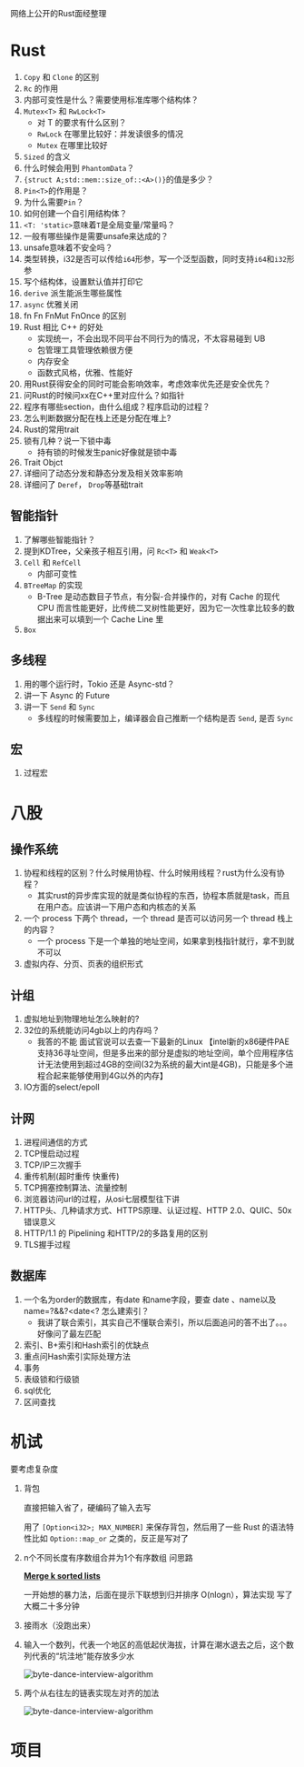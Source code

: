 网络上公开的Rust面经整理

# Rust

1. `Copy` 和 `Clone` 的区别
2. `Rc` 的作用
3. 内部可变性是什么？需要使用标准库哪个结构体？
4. `Mutex<T>` 和 `RwLock<T>` 
   - 对 T 的要求有什么区别？
   - `RwLock` 在哪里比较好：并发读很多的情况
   - `Mutex` 在哪里比较好
5. `Sized` 的含义
6. 什么时候会用到 `PhantomData`？
7. `{struct A;std::mem::size_of::<A>()}`的值是多少？
8. `Pin<T>`的作用是？
9. 为什么需要`Pin`？
10. 如何创建一个自引用结构体？
11. `<T: 'static>`意味着`T`是全局变量/常量吗？
12. 一般有哪些操作是需要unsafe来达成的？
13. unsafe意味着不安全吗？
14. 类型转换，i32是否可以传给`i64`形参，写一个泛型函数，同时支持`i64`和`i32`形参
15. 写个结构体，设置默认值并打印它
16. `derive` 派生能派生哪些属性
17. `async` 优雅关闭
18. fn Fn FnMut FnOnce 的区别
19. Rust 相比 C++ 的好处
    - 实现统一，不会出现不同平台不同行为的情况，不太容易碰到 UB
    - 包管理工具管理依赖很方便
    - 内存安全
    - 函数式风格，优雅、性能好
20. 用Rust获得安全的同时可能会影响效率，考虑效率优先还是安全优先？
21. 问Rust的时候问xx在C++里对应什么？如指针
22. 程序有哪些section，由什么组成？程序启动的过程？
23. 怎么判断数据分配在栈上还是分配在堆上?
24. Rust的常用trait
25. 锁有几种？说一下锁中毒
    - 持有锁的时候发生panic好像就是锁中毒
26. Trait Objct
27. 详细问了动态分发和静态分发及相关效率影响
28. 详细问了 `Deref`， `Drop`等基础trait

## 智能指针

1. 了解哪些智能指针？
2. 提到KDTree，父亲孩子相互引用，问 `Rc<T>` 和 `Weak<T>`
3. `Cell` 和 `RefCell`
   - 内部可变性
4. `BTreeMap` 的实现
   - B-Tree 是动态数目子节点，有分裂-合并操作的，对有 Cache 的现代 CPU 而言性能更好，比传统二叉树性能更好，因为它一次性拿比较多的数据出来可以填到一个 Cache Line 里
5. `Box`

## 多线程

1. 用的哪个运行时，Tokio 还是 Async-std？
2. 讲一下 Async 的 Future
3. 讲一下 `Send` 和 `Sync`
   - 多线程的时候需要加上，编译器会自己推断一个结构是否 `Send`, 是否 `Sync`

## 宏

1. 过程宏

# 八股

## 操作系统

1. 协程和线程的区别？什么时候用协程、什么时候用线程？rust为什么没有协程？
   - 其实rust的异步库实现的就是类似协程的东西，协程本质就是task，而且在用户态。应该讲一下用户态和内核态的关系
2. 一个 process 下两个 thread，一个 thread 是否可以访问另一个 thread 栈上的内容？
   - 一个 process 下是一个单独的地址空间，如果拿到栈指针就行，拿不到就不可以
3. 虚拟内存、分页、页表的组织形式

## 计组

1. 虚拟地址到物理地址怎么映射的?
2. 32位的系统能访问4gb以上的内存吗？
   - 我答的不能 面试官说可以去查一下最新的Linux 【intel新的x86硬件PAE支持36寻址空间，但是多出来的部分是虚拟的地址空间，单个应用程序估计无法使用到超过4GB的空间(32为系统的最大int是4GB)，只能是多个进程合起来能够使用到4G以外的内存】
3. IO方面的select/epoll

## 计网

1. 进程间通信的方式
2. TCP慢启动过程
3. TCP/IP三次握手
4. 重传机制(超时重传 快重传)
5. TCP拥塞控制算法、流量控制
6. 浏览器访问url的过程，从osi七层模型往下讲
7. HTTP头、几种请求方式、HTTPS原理、认证过程、HTTP 2.0、QUIC、50x错误意义
8. HTTP/1.1 的 Pipelining 和HTTP/2的多路复用的区别
9. TLS握手过程

## 数据库

1. 一个名为order的数据库，有date 和name字段，要查 date 、name以及name=?&&?<date<? 怎么建索引？ 
   - 我讲了联合索引，其实自己不懂联合索引，所以后面追问的答不出了。。。好像问了最左匹配
2. 索引、B+索引和Hash索引的优缺点
3. 重点问Hash索引实际处理方法
4. 事务
5. 表级锁和行级锁
6. sql优化
7. 区间查找

# 机试

要考虑复杂度

1. 背包

   直接把输入省了，硬编码了输入去写

   用了 `[Option<i32>; MAX_NUMBER]` 来保存背包，然后用了一些 Rust 的语法特性比如 `Option::map_or` 之类的，反正是写对了

2. n个不同长度有序数组合并为1个有序数组 问思路

   **[Merge k sorted lists](https://leetcode.com/problems/merge-k-sorted-lists/)**

   一开始想的暴力法，后面在提示下联想到归并排序 O(nlogn），算法实现 写了大概二十多分钟

3. 接雨水（没跑出来）

4. 输入一个数列，代表一个地区的高低起伏海拔，计算在潮水退去之后，这个数列代表的“坑洼地”能存放多少水

   ![byte-dance-interview-algorithm](https://blog.sbw.so/picture/art-198-1.png)

5. 两个从右往左的链表实现左对齐的加法

   ![byte-dance-interview-algorithm](https://blog.sbw.so/picture/art-198-2.png)

# 项目

